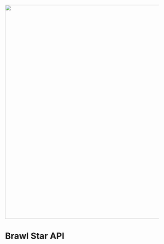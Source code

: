 <p align="center">
  <img src="https://i.postimg.cc/hP4BxKzs/api-brawl-star.png" width="700" height="700" align="center"/>
</p>


# Brawl Star API

